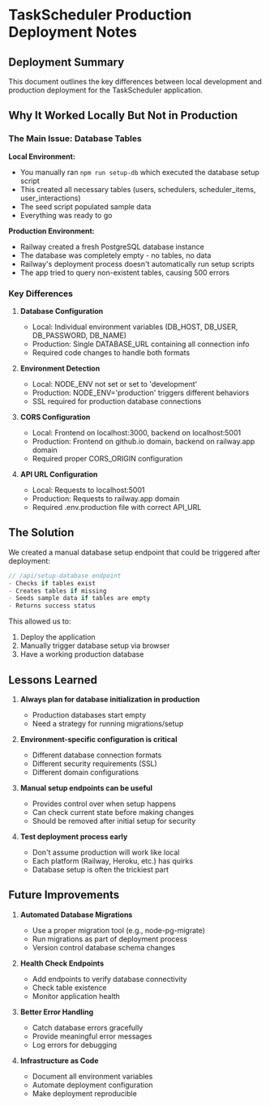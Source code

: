 # TaskScheduler Production Deployment Notes

## Deployment Summary

This document outlines the key differences between local development and production deployment for the TaskScheduler application.

## Why It Worked Locally But Not in Production

### The Main Issue: Database Tables

**Local Environment:**
- You manually ran `npm run setup-db` which executed the database setup script
- This created all necessary tables (users, schedulers, scheduler_items, user_interactions)
- The seed script populated sample data
- Everything was ready to go

**Production Environment:**
- Railway created a fresh PostgreSQL database instance
- The database was completely empty - no tables, no data
- Railway's deployment process doesn't automatically run setup scripts
- The app tried to query non-existent tables, causing 500 errors

### Key Differences

1. **Database Configuration**
   - Local: Individual environment variables (DB_HOST, DB_USER, DB_PASSWORD, DB_NAME)
   - Production: Single DATABASE_URL containing all connection info
   - Required code changes to handle both formats

2. **Environment Detection**
   - Local: NODE_ENV not set or set to 'development'
   - Production: NODE_ENV='production' triggers different behaviors
   - SSL required for production database connections

3. **CORS Configuration**
   - Local: Frontend on localhost:3000, backend on localhost:5001
   - Production: Frontend on github.io domain, backend on railway.app domain
   - Required proper CORS_ORIGIN configuration

4. **API URL Configuration**
   - Local: Requests to localhost:5001
   - Production: Requests to railway.app domain
   - Required .env.production file with correct API_URL

## The Solution

We created a manual database setup endpoint that could be triggered after deployment:

```javascript
// /api/setup-database endpoint
- Checks if tables exist
- Creates tables if missing  
- Seeds sample data if tables are empty
- Returns success status
```

This allowed us to:
1. Deploy the application
2. Manually trigger database setup via browser
3. Have a working production database

## Lessons Learned

1. **Always plan for database initialization in production**
   - Production databases start empty
   - Need a strategy for running migrations/setup

2. **Environment-specific configuration is critical**
   - Different database connection formats
   - Different security requirements (SSL)
   - Different domain configurations

3. **Manual setup endpoints can be useful**
   - Provides control over when setup happens
   - Can check current state before making changes
   - Should be removed after initial setup for security

4. **Test deployment process early**
   - Don't assume production will work like local
   - Each platform (Railway, Heroku, etc.) has quirks
   - Database setup is often the trickiest part

## Future Improvements

1. **Automated Database Migrations**
   - Use a proper migration tool (e.g., node-pg-migrate)
   - Run migrations as part of deployment process
   - Version control database schema changes

2. **Health Check Endpoints**
   - Add endpoints to verify database connectivity
   - Check table existence
   - Monitor application health

3. **Better Error Handling**
   - Catch database errors gracefully
   - Provide meaningful error messages
   - Log errors for debugging

4. **Infrastructure as Code**
   - Document all environment variables
   - Automate deployment configuration
   - Make deployment reproducible